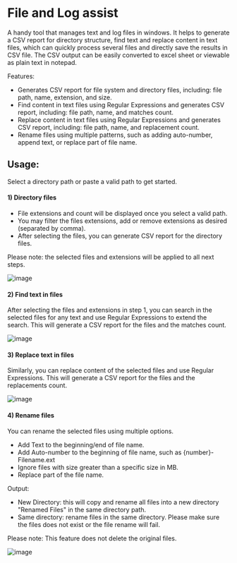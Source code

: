 # File and Log assist
A handy tool that manages text and log files in windows. It helps to generate a CSV report for directory structure, find text and replace content in text files, which can quickly process several files and directly save the results in CSV file. The CSV output can be easily converted to excel sheet or viewable as plain text in notepad.

Features:
- Generates CSV report for file system and directory files, including: file path, name, extension, and size.
- Find content in text files using Regular Expressions and generates CSV report, including: file path, name, and matches count.
- Replace content in text files using Regular Expressions and generates CSV report, including: file path, name, and replacement count.
- Rename files using multiple patterns, such as adding auto-number, append text, or replace part of file name.

## Usage:

Select a directory path or paste a valid path to get started. 

#### 1) Directory files

- File extensions and count will be displayed once you select a valid path.
- You may filter the files extensions, add or remove extensions as desired (separated by comma). 
- After selecting the files, you can generate CSV report for the directory files.  

Please note: the selected files and extensions will be applied to all next steps.

![image](https://user-images.githubusercontent.com/19252601/209031040-24871460-530f-4218-8fae-8d9b4e7d3a1f.png)


#### 2) Find text in files

After selecting the files and extensions in step 1, you can search in the selected files for any text and use Regular Expressions to extend the search. This will generate a CSV report for the files and the matches count.

![image](https://user-images.githubusercontent.com/19252601/209031552-a417bf2d-9e81-4341-a296-cb42ed94ac52.png)


#### 3) Replace text in files

Similarly, you can replace content of the selected files and use Regular Expressions. This will generate a CSV report for the files and the replacements count.

![image](https://user-images.githubusercontent.com/19252601/209031871-fc6e569a-80c9-4aa3-bf11-d7693c30891e.png)


#### 4) Rename files

You can rename the selected files using multiple options.
- Add Text to the beginning/end of file name.
- Add Auto-number to the beginning of file name, such as {number}-Filename.ext
- Ignore files with size greater than a specific size in MB.
- Replace part of the file name.

 Output:
 - New Directory: this will copy and rename all files into a new directory "Renamed Files" in the same directory path.
 - Same directory: rename files in the same directory. Please make sure the files does not exist or the file rename will fail.

Please note: This feature does not delete the original files.  

![image](https://user-images.githubusercontent.com/19252601/209032518-0983cfe9-9f0f-4ecb-90c6-b88138c6aff8.png)
